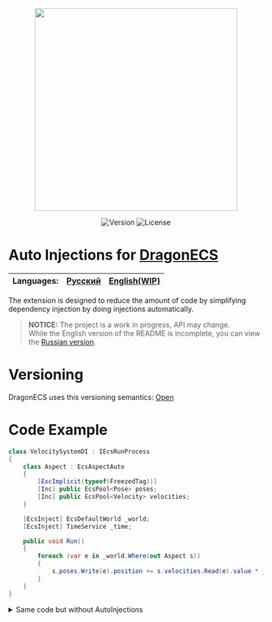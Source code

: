 <p align="center">
<img width="400" src="https://github.com/DCFApixels/DragonECS-AutoInjections/assets/99481254/11868b2e-21f7-4f47-8970-03ad6329cf0e.png">
</p>

<p align="center">
<img alt="Version" src="https://img.shields.io/github/package-json/v/DCFApixels/DragonECS-AutoInjections?color=%23ff4e85&style=for-the-badge">
<img alt="License" src="https://img.shields.io/github/license/DCFApixels/DragonECS-AutoInjections?color=ff4e85&style=for-the-badge">
<!--<img alt="Discord" src="https://img.shields.io/discord/1111696966208999525?color=%23ff4e85&label=Discord&logo=Discord&logoColor=%23ff4e85&style=for-the-badge">-->
</p>

# Auto Injections for [DragonECS](https://github.com/DCFApixels/DragonECS)

| Languages: | [Русский](https://github.com/DCFApixels/DragonECS-AutoInjections/blob/main/README-RU.md) | [English(WIP)](https://github.com/DCFApixels/DragonECS-AutoInjections) |
| :--- | :--- | :--- |

The extension is designed to reduce the amount of code by simplifying dependency injection by doing injections automatically.
> **NOTICE:** The project is a work in progress, API may change.  
> While the English version of the README is incomplete, you can view the [Russian version](https://github.com/DCFApixels/DragonECS-AutoInjections/blob/main/README-RU.md).

# Versioning
DragonECS uses this versioning semantics: [Open](https://gist.github.com/DCFApixels/c3b178a308b411f530361d1d56f1f929#versioning)

# Code Example
```csharp
class VelocitySystemDI : IEcsRunProcess
{
    class Aspect : EcsAspectAuto
    {
        [ExcImplicit(typeof(FreezedTag))]
        [Inc] public EcsPool<Pose> poses;
        [Inc] public EcsPool<Velocity> velocities;
    }

    [EcsInject] EcsDefaultWorld _world;
    [EcsInject] TimeService _time;

    public void Run()
    {
        foreach (var e in _world.Where(out Aspect s))
        {
            s.poses.Write(e).position += s.velocities.Read(e).value * _time.DeltaTime;
        }
    }
}
```
<details>
<summary>Same code but without AutoInjections</summary>
    
```csharp
class VelocitySystem : IEcsRunProcess, IEcsInject<EcsDefaultWorld>, IEcsInject<TimeService>
{
    class Aspect : EcsAspect
    {
        public EcsPool<Pose> poses;
        public EcsPool<Velocity> velocities;
        public Aspect(Builder b)
        {
            b.Exclude<FreezedTag>();
            poses = b.Include<Pose>();
            velocities = b.Include<Velocity>();
        }
    }

    EcsDefaultWorld _world;
    TimeService _time;

    public void Inject(EcsDefaultWorld obj) => _world = obj;
    public void Inject(TimeService obj) => _time = obj;

    public void Run()
    {
        foreach (var e in _world.Where(out Aspect s))
        {
            s.poses.Write(e).position += s.velocities.Read(e).value * _time.DeltaTime;
        }
    }
}
```

</details>
